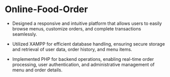# Online-Food-Order

- Designed a responsive and intuitive platform that allows users to easily browse menus, customize orders, and complete transactions seamlessly.

- Utilized XAMPP for efficient database handling, ensuring secure storage and retrieval of user data, order history, and menu items.

- Implemented PHP for backend operations, enabling real-time order processing, user authentication, and administrative management of menu and order details.
